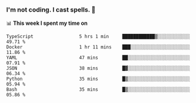### I'm not coding. I cast spells. 🎩

📊 **This week I spent my time on**
<!--START_SECTION:waka-->

```text
TypeScript                 5 hrs 1 min     ████████████▒░░░░░░░░░░░░   49.71 %
Docker                     1 hr 11 mins    ███░░░░░░░░░░░░░░░░░░░░░░   11.86 %
YAML                       47 mins         ██░░░░░░░░░░░░░░░░░░░░░░░   07.91 %
JSON                       38 mins         █▓░░░░░░░░░░░░░░░░░░░░░░░   06.34 %
Python                     35 mins         █▒░░░░░░░░░░░░░░░░░░░░░░░   05.94 %
Bash                       35 mins         █▒░░░░░░░░░░░░░░░░░░░░░░░   05.86 %
```

<!--END_SECTION:waka-->
